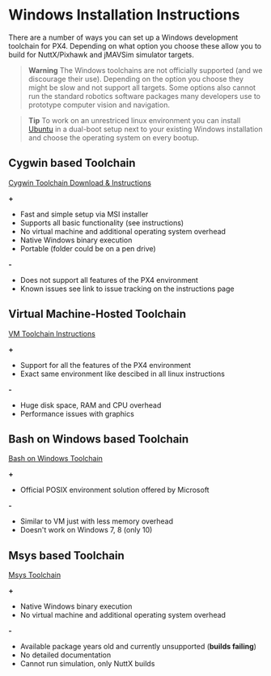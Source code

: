 # Windows Installation Instructions

There are a number of ways you can set up a Windows development toolchain for PX4. Depending on what option you choose these allow you to build for NuttX/Pixhawk and jMAVSim simulator targets.

> **Warning** The Windows toolchains are not officially supported (and we discourage their use). Depending on the option you choose they might be slow and not support all targets. Some options also cannot run the standard robotics software packages many developers use to prototype computer vision and navigation.

<span></span>
> **Tip** To work on an unrestriced linux environment you can install [Ubuntu](http://ubuntu.com) in a dual-boot setup next to your existing Windows installation and choose the operating system on every bootup.

## Cygwin based Toolchain

[Cygwin Toolchain Download & Instructions](../setup/dev_env_windows_msys.md)

**\+**
+ Fast and simple setup via MSI installer
+ Supports all basic functionality (see instructions)
+ No virtual machine and additional operating system overhead
+ Native Windows binary execution
+ Portable (folder could be on a pen drive)

**\-**
- Does not support all features of the PX4 environment
- Known issues see link to issue tracking on the instructions page

## Virtual Machine-Hosted Toolchain

[VM Toolchain Instructions](../setup/dev_env_windows_vm.md)

**\+**
+ Support for all the features of the PX4 environment
+ Exact same environment like descibed in all linux instructions

**\-**
- Huge disk space, RAM and CPU overhead
- Performance issues with graphics

## Bash on Windows based Toolchain

[Bash on Windows Toolchain](../setup/dev_env_windows_bash_on_win.md)

**\+**
+ Official POSIX environment solution offered by Microsoft

**\-**
- Similar to VM just with less memory overhead
- Doesn't work on Windows 7, 8 (only 10)

## Msys based Toolchain

[Msys Toolchain](../setup/dev_env_windows_msys.md)

**\+**
+ Native Windows binary execution
+ No virtual machine and additional operating system overhead

**\-**
- Available package years old and currently unsupported (**builds failing**)
- No detailed documentation
- Cannot run simulation, only NuttX builds
